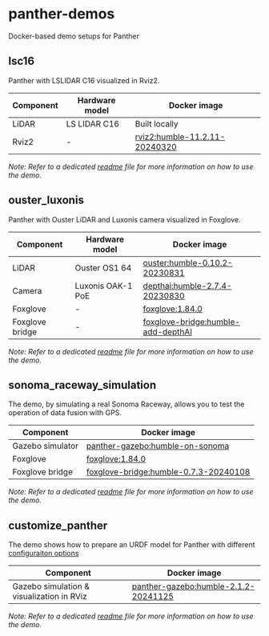 # panther-demos

Docker-based demo setups for Panther

## lsc16

Panther with LSLIDAR C16 visualized in Rviz2.

| Component | Hardware model | Docker image                                                                                               |
|-----------|----------------|------------------------------------------------------------------------------------------------------------|
| LiDAR     | LS LIDAR C16   | Built locally                                                                                              |
| Rviz2     | -              | [rviz2:humble-11.2.11-20240320](https://hub.docker.com/r/husarion/rviz2/tags?name=humble-11.2.11-20240320) |

*Note: Refer to a dedicated [readme](./lsc16/README.md) file for more information on how to use the demo.*

## ouster_luxonis

Panther with Ouster LiDAR and Luxonis camera visualized in Foxglove.

| Component       | Hardware model    | Docker image                                                                                                         |
|-----------------|-------------------|----------------------------------------------------------------------------------------------------------------------|
| LiDAR           | Ouster OS1 64     | [ouster:humble-0.10.2-20230831](https://hub.docker.com/r/husarion/ouster/tags?name=humble-0.10.2-20230831)           |
| Camera          | Luxonis OAK-1 PoE | [depthai:humble-2.7.4-20230830](https://hub.docker.com/r/husarion/depthai/tags?name=humble-2.7.4-20230830)           |
| Foxglove        | -                 | [foxglove:1.84.0](hhttps://hub.docker.com/r/husarion/foxglove/tags?name=1.84.0)                                      |
| Foxglove bridge | -                 | [foxglove-bridge:humble-add-depthAI](https://hub.docker.com/r/husarion/foxglove-bridge/tags?name=humble-add-depthAI) |

*Note: Refer to a dedicated [readme](./ouster_luxonis/README.md) file for more information on how to use the demo.*

## sonoma_raceway_simulation

The demo, by simulating a real Sonoma Raceway, allows you to test the operation of data fusion with GPS.

| Component        | Docker image                                                                                    |
| ---------------- | ----------------------------------------------------------------------------------------------- |
| Gazebo simulator | [panther-gazebo:humble-on-sonoma](https://hub.docker.com/r/husarion/panther-gazebo)             |
| Foxglove         | [foxglove:1.84.0](https://hub.docker.com/layers/husarion/foxglove)                              |
| Foxglove bridge  | [foxglove-bridge:humble-0.7.3-20240108](https://hub.docker.com/layers/husarion/foxglove-bridge) |

*Note: Refer to a dedicated [readme](./sonoma_raceway_simulation/README.md) file for more information on how to use the demo.*

## customize_panther

The demo shows how to prepare an URDF model for Panther with different [configuraiton options](https://husarion.com/manuals/panther/panther-options/)

| Component        | Docker image                                                                                    |
| ---------------- | ----------------------------------------------------------------------------------------------- |
| Gazebo simulation & visualization in RViz | [panther-gazebo:humble-2.1.2-20241125](https://hub.docker.com/r/husarion/panther-gazebo)             |

*Note: Refer to a dedicated [readme](./customize_panther/README.md) file for more information on how to use the demo.*